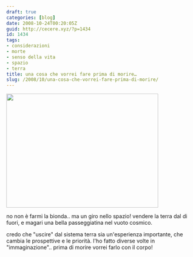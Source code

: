 ```yaml
---
draft: true
categories: [blog]
date: 2008-10-24T00:20:05Z
guid: http://cecere.xyz/?p=1434
id: 1434
tags:
- considerazioni
- morte
- senso della vita
- spazio
- terra
title: una cosa che vorrei fare prima di morire…
slug: /2008/10/una-cosa-che-vorrei-fare-prima-di-morire/
---
```


[<img class="aligncenter size-full wp-image-1435" title="room_with_a_best_view" src="http://cecere.xyz/wp-content/uploads/sites/3/2008/10/room_with_a_best_view.jpg" alt="" width="400" height="300" srcset="http://cecere.xyz/wp-content/uploads/sites/3/2008/10/room_with_a_best_view.jpg 400w, http://cecere.xyz/wp-content/uploads/sites/3/2008/10/room_with_a_best_view-300x225.jpg 300w" sizes="(max-width: 400px) 100vw, 400px" />](http://cecere.xyz/wp-content/uploads/sites/3/2008/10/room_with_a_best_view.jpg)

no non è farmi la bionda.. ma un giro nello spazio! vendere la terra dal di fuori, e magari una bella passeggiatina nel vuoto cosmico.

credo che "uscire" dal sistema terra sia un'esperienza importante, che cambia le prospettive e le priorità. l'ho fatto diverse volte in "immaginazione".. prima di morire vorrei farlo con il corpo!
